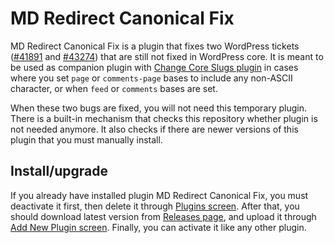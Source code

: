 # MD Redirect Canonical Fix

MD Redirect Canonical Fix is a plugin that fixes two WordPress tickets ([#41891](https://core.trac.wordpress.org/ticket/41891) and [#43274](https://core.trac.wordpress.org/ticket/43274)) that are still not fixed in WordPress core. It is meant to be used as companion plugin with [Change Core Slugs plugin](https://github.com/dimadin/change-core-slugs) in cases where you set `page` or `comments-page` bases to include any non-ASCII character, or when `feed` or `comments` bases are set.

When these two bugs are fixed, you will not need this temporary plugin. There is a built-in mechanism that checks this repository whether plugin is not needed anymore. It also checks if there are newer versions of this plugin that you must manually install.

## Install/upgrade

If you already have installed plugin MD Redirect Canonical Fix, you must deactivate it first, then delete it through [Plugins screen](https://codex.wordpress.org/Plugins_Screen). After that, you should download latest version from [Releases page](https://github.com/dimadin/redirect-canonical-fix/releases), and upload it through [Add New Plugin screen](https://codex.wordpress.org/Plugins_Add_New_Screen#Upload_Plugins). Finally, you can activate it like any other plugin.
